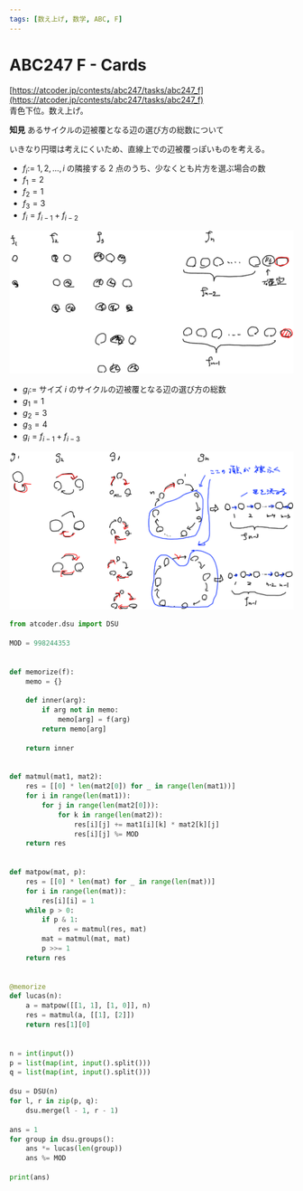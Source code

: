 ```yaml
---
tags: [数え上げ, 数学, ABC, F]
---
```


# ABC247 F - Cards

[https://atcoder.jp/contests/abc247/tasks/abc247_f](https://atcoder.jp/contests/abc247/tasks/abc247_f)  
青色下位。数え上げ。

**知見**
あるサイクルの辺被覆となる辺の選び方の総数について

いきなり円環は考えにくいため、直線上での辺被覆っぽいものを考える。

- $f_i :=$ $1,2,...,i$ の隣接する 2 点のうち、少なくとも片方を選ぶ場合の数
- $f_1=2$
- $f_2=1$
- $f_3=3$
- $f_i=f_{i-1}+f_{i-2}$

![](../../../../../src/assets/atcoder/abc/247/F-1.png)

- $g_i :=$ サイズ $i$ のサイクルの辺被覆となる辺の選び方の総数
- $g_1=1$
- $g_2=3$
- $g_3=4$
- $g_i=f_{i-1}+f_{i-3}$

![](../../../../../src/assets/atcoder/abc/247/F-2.png)

```py
from atcoder.dsu import DSU

MOD = 998244353


def memorize(f):
    memo = {}

    def inner(arg):
        if arg not in memo:
            memo[arg] = f(arg)
        return memo[arg]

    return inner


def matmul(mat1, mat2):
    res = [[0] * len(mat2[0]) for _ in range(len(mat1))]
    for i in range(len(mat1)):
        for j in range(len(mat2[0])):
            for k in range(len(mat2)):
                res[i][j] += mat1[i][k] * mat2[k][j]
                res[i][j] %= MOD
    return res


def matpow(mat, p):
    res = [[0] * len(mat) for _ in range(len(mat))]
    for i in range(len(mat)):
        res[i][i] = 1
    while p > 0:
        if p & 1:
            res = matmul(res, mat)
        mat = matmul(mat, mat)
        p >>= 1
    return res


@memorize
def lucas(n):
    a = matpow([[1, 1], [1, 0]], n)
    res = matmul(a, [[1], [2]])
    return res[1][0]


n = int(input())
p = list(map(int, input().split()))
q = list(map(int, input().split()))

dsu = DSU(n)
for l, r in zip(p, q):
    dsu.merge(l - 1, r - 1)

ans = 1
for group in dsu.groups():
    ans *= lucas(len(group))
    ans %= MOD

print(ans)

```
